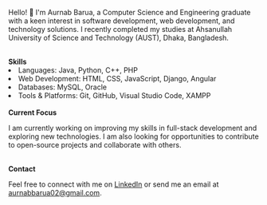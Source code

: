 <p>Hello! 👋 I'm Aurnab Barua, a Computer Science and Engineering graduate with a keen interest in software development, web development, and technology solutions. I recently completed my studies at Ahsanullah University of Science and Technology (AUST), Dhaka, Bangladesh.</p>
<br>
<b>Skills</b>
<li>Languages: Java, Python, C++, PHP </li>
<li>Web Development: HTML, CSS, JavaScript, Django, Angular</li>
<li>Databases: MySQL, Oracle</li>
<li>Tools & Platforms: Git, GitHub, Visual Studio Code, XAMPP</li>
<br>
<b>Current Focus</b>
<p>I am currently working on improving my skills in full-stack development and exploring new technologies. I am also looking for opportunities to contribute to open-source projects and collaborate with others.</p>
<br>
<b>Contact</b>
<p>Feel free to connect with me on <a href="https://linkedin.com/in/aurnab-barua-68567a266">LinkedIn</a> or send me an email at <a href="mailto:aurnabbarua02@gmail.com">aurnabbarua02@gmail.com</a>.</p>

<!---
aurnabbarua02/aurnabbarua02 is a ✨ special ✨ repository because its `README.md` (this file) appears on your GitHub profile.
You can click the Preview link to take a look at your changes.
--->
